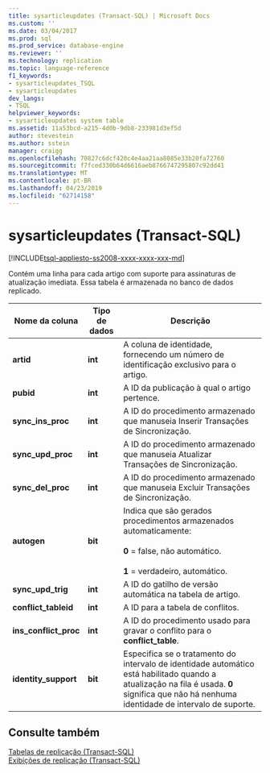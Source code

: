 ```yaml
---
title: sysarticleupdates (Transact-SQL) | Microsoft Docs
ms.custom: ''
ms.date: 03/04/2017
ms.prod: sql
ms.prod_service: database-engine
ms.reviewer: ''
ms.technology: replication
ms.topic: language-reference
f1_keywords:
- sysarticleupdates_TSQL
- sysarticleupdates
dev_langs:
- TSQL
helpviewer_keywords:
- sysarticleupdates system table
ms.assetid: 11a53bcd-a215-4d0b-9db8-233981d3ef5d
author: stevestein
ms.author: sstein
manager: craigg
ms.openlocfilehash: 70827c6dcf420c4e4aa21aa8085e33b20fa72760
ms.sourcegitcommit: f7fced330b64d6616aeb8766747295807c92dd41
ms.translationtype: MT
ms.contentlocale: pt-BR
ms.lasthandoff: 04/23/2019
ms.locfileid: "62714158"
---
```

# <a name="sysarticleupdates-transact-sql"></a>sysarticleupdates (Transact-SQL)
[!INCLUDE[tsql-appliesto-ss2008-xxxx-xxxx-xxx-md](../../includes/tsql-appliesto-ss2008-xxxx-xxxx-xxx-md.md)]

  Contém uma linha para cada artigo com suporte para assinaturas de atualização imediata. Essa tabela é armazenada no banco de dados replicado.  
  
|Nome da coluna|Tipo de dados|Descrição|  
|-----------------|---------------|-----------------|  
|**artid**|**int**|A coluna de identidade, fornecendo um número de identificação exclusivo para o artigo.|  
|**pubid**|**int**|A ID da publicação à qual o artigo pertence.|  
|**sync_ins_proc**|**int**|A ID do procedimento armazenado que manuseia Inserir Transações de Sincronização.|  
|**sync_upd_proc**|**int**|A ID do procedimento armazenado que manuseia Atualizar Transações de Sincronização.|  
|**sync_del_proc**|**int**|A ID do procedimento armazenado que manuseia Excluir Transações de Sincronização.|  
|**autogen**|**bit**|Indica que são gerados procedimentos armazenados automaticamente:<br /><br /> **0** = false, não automático.<br /><br /> **1** = verdadeiro, automático.|  
|**sync_upd_trig**|**int**|A ID do gatilho de versão automática na tabela de artigo.|  
|**conflict_tableid**|**int**|A ID para a tabela de conflitos.|  
|**ins_conflict_proc**|**int**|A ID do procedimento usado para gravar o conflito para o **conflict_table**.|  
|**identity_support**|**bit**|Especifica se o tratamento do intervalo de identidade automático está habilitado quando a atualização na fila é usada. **0** significa que não há nenhuma identidade de intervalo de suporte.|  
  
## <a name="see-also"></a>Consulte também  
 [Tabelas de replicação &#40;Transact-SQL&#41;](../../relational-databases/system-tables/replication-tables-transact-sql.md)   
 [Exibições de replicação &#40;Transact-SQL&#41;](../../relational-databases/system-views/replication-views-transact-sql.md)  
  
  
